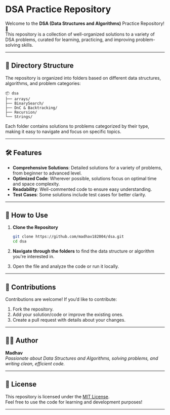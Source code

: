 # DSA Practice Repository

Welcome to the **DSA (Data Structures and Algorithms)** Practice Repository! 🚀  
This repository is a collection of well-organized solutions to a variety of DSA problems, curated for learning, practicing, and improving problem-solving skills.

---

## 📂 Directory Structure

The repository is organized into folders based on different data structures, algorithms, and problem categories:

```
📦 dsa
├── arrays/
├── BinarySearch/
├── DnC & Backtracking/
├── Recursion/
└── Strings/
```

Each folder contains solutions to problems categorized by their type, making it easy to navigate and focus on specific topics.

---

## 🛠️ Features

- **Comprehensive Solutions**: Detailed solutions for a variety of problems, from beginner to advanced level.
- **Optimized Code**: Wherever possible, solutions focus on optimal time and space complexity.
- **Readability**: Well-commented code to ensure easy understanding.
- **Test Cases**: Some solutions include test cases for better clarity.

---

## 🔗 How to Use

1. **Clone the Repository**  
   ```bash
   git clone https://github.com/madhav182004/dsa.git
   cd dsa
   ```

2. **Navigate through the folders** to find the data structure or algorithm you're interested in.

3. Open the file and analyze the code or run it locally.

---

## 📝 Contributions

Contributions are welcome! If you’d like to contribute:
1. Fork the repository.
2. Add your solution/code or improve the existing ones.
3. Create a pull request with details about your changes.

---

## 🧑‍💻 Author

**Madhav**  
*Passionate about Data Structures and Algorithms, solving problems, and writing clean, efficient code.*

---

## 📌 License

This repository is licensed under the [MIT License](./LICENSE).  
Feel free to use the code for learning and development purposes!

---
